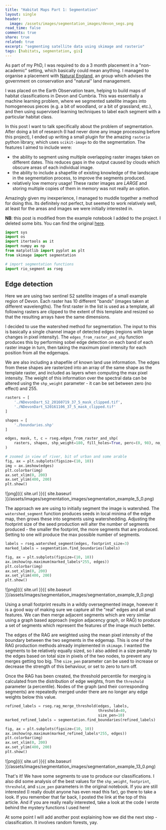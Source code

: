 ```yaml
---
title: "Habitat Maps Part 1: Segmentation"
layout: single
header:
  image: /assets/images/segmentation_images/devon_segs.png
read_time: false
comments: true
share: true
related: true
excerpt: "segmenting satellite data using skimage and rasterio"
tags: [habitats, segmentation, gis]
---
```



As part of my PhD, I was required to do a 3 month placement in a "non-academic" setting, which basically could mean anything. I managed to organise a placement with [Natural England](https://www.gov.uk/government/organisations/natural-england), an group which advises the government on conservation and "natural" land management.

I was placed on the Earth Observation team, helping to build maps of habitat classifications in Devon and Cumbria. This was essentially a machine learning problem, where we segmented satellite images into homogeneous pieces (e.g. a bit of woodland, or a bit of grassland, etc.), and then using supervised learning techniques to label each segment with a particular habitat class.

In this post I want to talk specifically about the problem of segmentation. After doing a bit of research (I had never done any image processing before this project), I ended up writing a small plugin for the amazing `rasterio` python library, which uses `scikit-image` to do the segmentation. The features I aimed to include were:

* the ability to segment using multiple overlapping raster images taken on different dates. This reduces gaps in the output caused by clouds which obscure areas of each individual image.
* the ability to include a shapefile of existing knowledge of the landscape in the segmentation process, to improve the segments produced.
* relatively low memory usage! These raster images are *LARGE* and storing multiple copies of them in memory was not really an option.

Amazingly given my inexperience, I managed to muddle together a method for doing this. Its definitely not perfect, but seemed to work relatively well, at least for the areas and images we were initially interested in.

**NB**: this post is modified from the example notebook I added to the project. I deleted some bits. You can find the original [here](https://github.com/mparker2/rio-segment/blob/master/examples/segmentation_example.ipynb).

```python
import sys
import os
import itertools as it
import numpy as np
from matplotlib import pyplot as plt
from skimage import segmentation

# import segmentation functions
import rio_segment as rseg
```

## Edge detection

Here we are using two sentinel S2 satellite images of a small example region of Devon. Each raster has 10 different "bands" (images taken at different wavelengths). The first raster in the list is used as a template, all following rasters are clipped to the extent of this template and resized so that the resulting arrays have the same dimensions.

I decided to use the watershed method for segmentation. The input to this is basically a single channel image of detected edges (regions with large changes in pixel intensity). The `edges_from_raster_and_shp` function produces this by performing sobel edge detection on each band of each raster image in turn, then taking the maximum pixel intensity for each position from all the edgemaps.

We are also including a shapefile of known land use information. The edges from these shapes are rasterized into an array of the same shape as the template raster, and included as layers when computing the max pixel intensity. The weight of this information over the spectral data can be altered using the `shp_weight` parameter - it can be set between zero (no effect) and 255.


```python
rasters = [
    './NDevonDart_S2_20160719_37_5_mask_clipped.tif',
    './NDevonDart_S20161106_37_5_mask_clipped.tif'
]

shapes = [
    './boundaries.shp'
]

edges, mask, t, c = rseg.edges_from_raster_and_shp(
    rasters, shapes, shp_weight=180, fill_holes=True, perc=(0, 98), no_data=0
)

# zoomed in view of river, bit of urban and some arable
fig, ax = plt.subplots(figsize=(10, 10))
img = ax.imshow(edges)
plt.colorbar(img)
ax.set_xlim(0, 200)
ax.set_ylim(400, 200)
plt.show()
```


![png]({{ site.url }}{{ site.baseurl }}/assets/images/segmentation_images/segmentation_example_5_0.png)


The approach we are using to initially segment the image is watershed. The `watershed_segment` function produces seeds in local minima of the edge map, then grows these into segments using watershedding. Adjusting the footprint size of the seed production will alter the number of segments produced - the smaller the footprint, the more segments that are produced. Setting to one will produce the max possible number of segments.


```python
labels = rseg.watershed_segment(edges, footprint_size=3)
marked_labels = segmentation.find_boundaries(labels)

fig, ax = plt.subplots(figsize=(10, 10))
ax.imshow(np.maximum(marked_labels*255, edges))
plt.colorbar(img)
ax.set_xlim(0, 200)
ax.set_ylim(400, 200)
plt.show()
```


![png]({{ site.url }}{{ site.baseurl }}/assets/images/segmentation_images/segmentation_example_9_0.png)


Using a small footprint results in a wildly oversegmented image, however it is a good way of making sure we capture all the "real" edges and all small features. We can then merge adjacent segments which are very similar using a graph based approach (region adjacency graph, or RAG) to produce a set of segments which represent the features of the image much better.

The edges of the RAG are weighted using the mean pixel intensity of the boundary between the two segments in the edgemap. This is one of the RAG production methods already implemented in `skimage`. I wanted the segments to be relatively equally sized, so I also added in a size penalty to the edges based on total size in pixels of the two nodes, to prevent any merges getting too big. The `size_pen` parameter can be used to increase or decrease the strength of this behaviour, or set to zero to turn off.

Once the RAG has been created, the threshold percentile for merging is calculated from the distribution of edge weights, from the `threshold` parameter (a percentile). Nodes of the graph (and their corresponding segments) are repeatedly merged under there are no longer any edge weights below this value.


```python
refined_labels = rseg.rag_merge_threshold(edges, labels,
                                          threshold=40,
                                          size_pen=10)
marked_refined_labels = segmentation.find_boundaries(refined_labels)

fig, ax = plt.subplots(figsize=(10, 10))
ax.imshow(np.maximum(marked_refined_labels*255, edges))
plt.colorbar(img)
ax.set_xlim(0, 200)
ax.set_ylim(400, 200)
plt.show()
```


![png]({{ site.url }}{{ site.baseurl }}/assets/images/segmentation_images/segmentation_example_13_0.png)

That's it! We have some segments to use to produce our classifications. I also did some analysis of the best values for the `shp_weight`, `footprint`, `threshold`, and `size_pen` parameters in the original notebook. If you are still interested (I really doubt anyone has even read this far), go there to take a look. If you remember that far back, I posted the link at the top of this article. And if you are really really interested, take a look at the code I wrote behind the mystery functions I used here!

At some point I will add another post explaining how we did the next step - classification. It involves random forests, yay.

